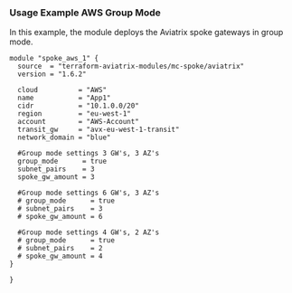 ### Usage Example AWS Group Mode

In this example, the module deploys the Aviatrix spoke gateways in group mode.

```hcl
module "spoke_aws_1" {
  source  = "terraform-aviatrix-modules/mc-spoke/aviatrix"
  version = "1.6.2"

  cloud          = "AWS"
  name           = "App1"
  cidr           = "10.1.0.0/20"
  region         = "eu-west-1"
  account        = "AWS-Account"
  transit_gw     = "avx-eu-west-1-transit"
  network_domain = "blue"

  #Group mode settings 3 GW's, 3 AZ's
  group_mode      = true
  subnet_pairs    = 3
  spoke_gw_amount = 3

  #Group mode settings 6 GW's, 3 AZ's
  # group_mode      = true
  # subnet_pairs    = 3
  # spoke_gw_amount = 6

  #Group mode settings 4 GW's, 2 AZ's
  # group_mode      = true
  # subnet_pairs    = 2
  # spoke_gw_amount = 4  
}

}
```